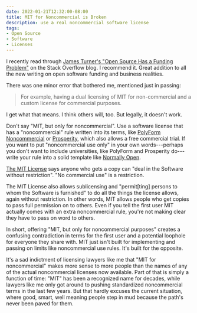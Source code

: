 ```yaml
---
date: 2022-01-21T12:32:00-08:00
title: MIT for Noncommercial is Broken
description: use a real noncommercial software license
tags:
- Open Source
- Software
- Licenses
---
```


I recently read through [James Turner's "Open Source Has a Funding Problem"](https://stackoverflow.blog/2021/01/07/open-source-has-a-funding-problem/) on the Stack Overflow blog.  I recommend it.  Great addition to all the new writing on open software funding and business realities.

There was one minor error that bothered me, mentioned just in passing:

> For example, having a dual licensing of MIT for non-commercial and a custom license for commercial purposes.

I get what that means.  I think others will, too.  But legally, it doesn't work.

Don't say "MIT, but only for noncommercial".  Use a software license that has a "noncommercial" rule written into its terms, like [PolyForm Noncommercial](https://polyformproject.org/licenses/noncommercial/1.0.0) or [Prosperity](https://prosperitylicense.com), which also allows a free commercial trial.  If you want to put "noncommercial use only" in your own words---perhaps you don't want to include universities, like PolyForm and Prosperity do---write your rule into a solid template like [Normally Open](https://github.com/berneout/normally-open-closed/blob/main/normally-open.md).

[The MIT License](https://www.spdx.org/licenses/MIT.html) says anyone who gets a copy can "deal in the Software without restriction".  "No commercial use" is a restriction.

The MIT License also allows sublicensing and "permit[ting] persons to whom the Software is furnished" to do all the things the license allows, again without restriction.  In other words, MIT allows people who get copies to pass full permission on to others.  Even if you tell the first user MIT actually comes with an extra noncommercial rule, you're not making clear they have to pass on word to others.

In short, offering "MIT, but only for noncommercial purposes" creates a confusing contradiction in terms for the first user and a potential loophole for everyone they share with.  MIT just isn't built for implementing and passing on limits like noncommercial use rules.  It's built for the opposite.

It's a sad indictment of licensing lawyers like me that "MIT for noncommercial" makes more sense to more people than the names of any of the actual noncommercial licenses now available.  Part of that is simply a function of time: "MIT" has been a recognized name for decades, while lawyers like me only got around to pushing standardized noncommercial terms in the last few years.  But that hardly excuses the current situation, where good, smart, well meaning people step in mud because the path's never been paved for them.
